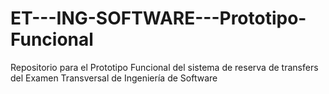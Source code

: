# ET---ING-SOFTWARE---Prototipo-Funcional
Repositorio para el Prototipo Funcional del sistema de reserva de transfers del Examen Transversal de Ingeniería de Software
